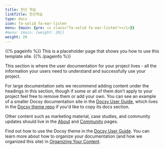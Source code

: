 ```yaml
---
title: 전신 학습
linkTitle: 전신학습
type: docs
icon: fa-solid fa-ear-listen
menu: {main: {pre: <i class="fa-solid fa-ear-listen"></i>}}
#menu: {main: {weight: 20}}
weight: 20
---
```


{{% pageinfo %}}
This is a placeholder page that shows you how to use this template site.
{{% /pageinfo %}}

This section is where the user documentation for your project lives - all the
information your users need to understand and successfully use your project.

For large documentation sets we recommend adding content under the headings in
this section, though if some or all of them don’t apply to your project feel
free to remove them or add your own. You can see an example of a smaller Docsy
documentation site in the [Docsy User Guide](https://docsy.dev/docs/), which
lives in the [Docsy theme
repo](https://github.com/google/docsy/tree/master/userguide) if you'd like to
copy its docs section.

Other content such as marketing material, case studies, and community updates
should live in the [About](/about/) and [Community](/community/) pages.

Find out how to use the Docsy theme in the [Docsy User
Guide](https://docsy.dev/docs/). You can learn more about how to organize your
documentation (and how we organized this site) in [Organizing Your
Content](https://docsy.dev/docs/best-practices/organizing-content/).
